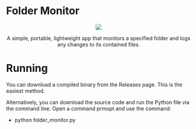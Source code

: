 # Folder Monitor
<p align="center">
<img src="https://github.com/theanine3D/folder_monitor/assets/88953117/922ed794-f0d9-4f7d-bf7e-4a19c30743dc">
</p>
<p align="center">
A simple, portable, lightweight app that monitors a specified folder and logs any changes to its contained files.
</p>

# Running
You can download a compiled binary from the Releases page. This is the easiest method.

Alternatively, you can download the source code and run the Python file via the command line. Open a command prmopt and use the command:
- python folder_monitor.py
